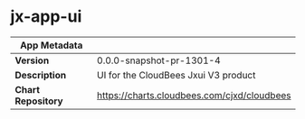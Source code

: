 # jx-app-ui

|App Metadata||
|---|---|
| **Version** | 0.0.0-snapshot-pr-1301-4 |
| **Description** | UI for the CloudBees Jxui V3 product |
| **Chart Repository** | https://charts.cloudbees.com/cjxd/cloudbees |
